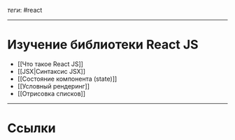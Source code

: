 *теги*: #react
___
# Изучение библиотеки React JS

- [[Что такое React JS]]
- [[JSX|Синтаксис JSX]]
- [[Состояние компонента (state)]]
- [[Условный рендеринг]]
- [[Отрисовка списков]]





___
# Ссылки